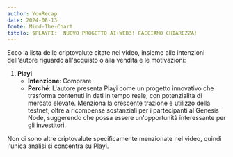 ```yaml
---
author: YouRecap
date: 2024-08-13
fonte: Mind-The-Chart 
titolo: $PLAYFI:  NUOVO PROGETTO AI+WEB3! FACCIAMO CHIAREZZA!
---
```


Ecco la lista delle criptovalute citate nel video, insieme alle intenzioni dell'autore riguardo all'acquisto o alla vendita e le motivazioni:

1. **Playi**
   - **Intenzione**: Comprare
   - **Perché**: L'autore presenta Playi come un progetto innovativo che trasforma contenuti in dati in tempo reale, con potenzialità di mercato elevate. Menziona la crescente trazione e utilizzo della testnet, oltre a ricompense sostanziali per i partecipanti al Genesis Node, suggerendo che possa essere un'opportunità interessante per gli investitori.

Non ci sono altre criptovalute specificamente menzionate nel video, quindi l'unica analisi si concentra su Playi.
